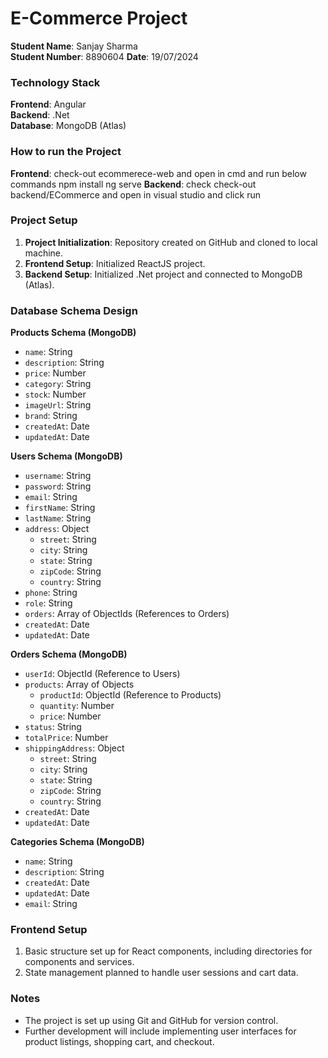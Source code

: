 # E-Commerce Project

**Student Name**: Sanjay Sharma  
**Student Number**: 8890604 
**Date**: 19/07/2024

### Technology Stack

**Frontend**: Angular  
**Backend**: .Net  
**Database**: MongoDB (Atlas)

### How to run the Project
**Frontend**: check-out ecommerece-web and open in cmd and run below commands
	npm install
	ng serve
**Backend**: check check-out backend/ECommerce and open in visual studio and click run


### Project Setup

1. **Project Initialization**: Repository created on GitHub and cloned to local machine.
2. **Frontend Setup**: Initialized ReactJS project.
3. **Backend Setup**: Initialized .Net project and connected to MongoDB (Atlas).

### Database Schema Design

**Products Schema (MongoDB)**

- `name`: String
- `description`: String
- `price`: Number
- `category`: String
- `stock`: Number
- `imageUrl`: String
- `brand`: String
- `createdAt`: Date
- `updatedAt`: Date

**Users Schema (MongoDB)**

- `username`: String
- `password`: String
- `email`: String
- `firstName`: String
- `lastName`: String
- `address`: Object
  - `street`: String
  - `city`: String
  - `state`: String
  - `zipCode`: String
  - `country`: String
- `phone`: String
- `role`: String
- `orders`: Array of ObjectIds (References to Orders)
- `createdAt`: Date
- `updatedAt`: Date

**Orders Schema (MongoDB)**

- `userId`: ObjectId (Reference to Users)
- `products`: Array of Objects
  - `productId`: ObjectId (Reference to Products)
  - `quantity`: Number
  - `price`: Number
- `status`: String
- `totalPrice`: Number
- `shippingAddress`: Object
  - `street`: String
  - `city`: String
  - `state`: String
  - `zipCode`: String
  - `country`: String
- `createdAt`: Date
- `updatedAt`: Date

**Categories Schema (MongoDB)**

- `name`: String
- `description`: String
- `createdAt`: Date
- `updatedAt`: Date
- `email`: String

### Frontend Setup

1. Basic structure set up for React components, including directories for components and services.
2. State management planned to handle user sessions and cart data.

### Notes

- The project is set up using Git and GitHub for version control.
- Further development will include implementing user interfaces for product listings, shopping cart, and checkout.

